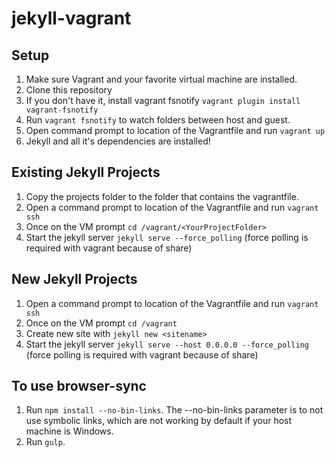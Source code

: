 jekyll-vagrant
==============

## Setup
1. Make sure Vagrant and your favorite virtual machine are installed.
2. Clone this repository
3. If you don't have it, install vagrant fsnotify ``vagrant plugin install vagrant-fsnotify``
4. Run ``vagrant fsnotify`` to watch folders between host and guest.
5. Open command prompt to location of the Vagrantfile and run ```vagrant up```
6. Jekyll and all it's dependencies are installed!

## Existing Jekyll Projects
1. Copy the projects folder to the folder that contains the vagrantfile.  
2. Open a command prompt to location of the Vagrantfile and run ```vagrant ssh```
3. Once on the VM prompt ```cd /vagrant/<YourProjectFolder>```
4. Start the jekyll server ```jekyll serve --force_polling``` (force polling is required with vagrant because of share)

## New Jekyll Projects
1.  Open a command prompt to location of the Vagrantfile and run ```vagrant ssh```
2.  Once on the VM prompt ```cd /vagrant```
3.  Create new site with ```jekyll new <sitename>```
4.  Start the jekyll server ```jekyll serve --host 0.0.0.0 --force_polling``` (force polling is required with vagrant because of share)

## To use browser-sync
1. Run ``npm install --no-bin-links``.
The --no-bin-links parameter is to not use symbolic links, which are not working by default if your host machine is Windows.
2. Run ``gulp``.

